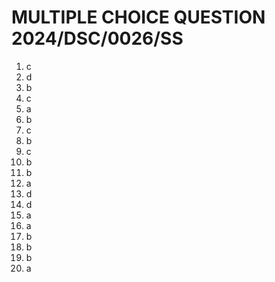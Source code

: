 # MULTIPLE CHOICE QUESTION 2024/DSC/0026/SS
1. c
2. d
3. b
4. c
5. a
6. b
7. c
8. b
9. c
10. b
11. b
12. a
13. d
14. d
15. a
16. a
17. b
18. b
19. b
20. a
